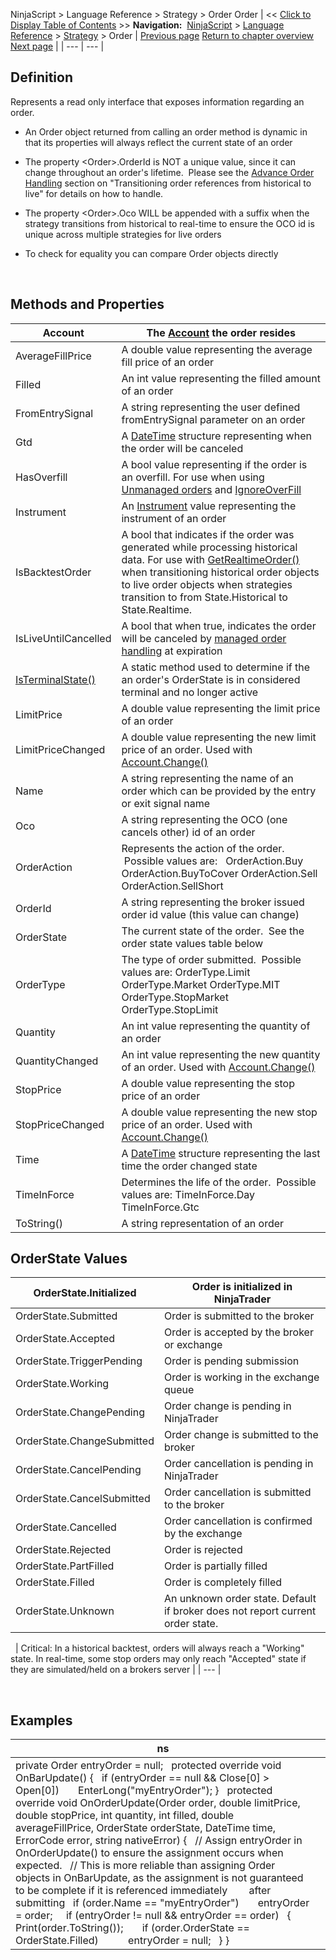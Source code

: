 ﻿
NinjaScript \> Language Reference \> Strategy \> Order
Order
| \<\< [Click to Display Table of Contents](order.md) \>\> **Navigation:**     [NinjaScript](ninjascript.md) \> [Language Reference](language_reference_wip.md) \> [Strategy](strategy.md) \> Order | [Previous page](optimizationperiod.md) [Return to chapter overview](strategy.md) [Next page](isterminalstate.md) |
| --- | --- |
## Definition
Represents a read only interface that exposes information regarding an order.
 
- An Order object returned from calling an order method is dynamic in that its properties will always reflect the current state of an order 

- The property \<Order\>.OrderId is NOT a unique value, since it can change throughout an order's lifetime.  Please see the [Advance Order Handling](advanced_order_handling.md) section on "Transitioning order references from historical to live" for details on how to handle.

- The property \<Order\>.Oco WILL be appended with a suffix when the strategy transitions from historical to real\-time to ensure the OCO id is unique across multiple strategies for live orders

- To check for equality you can compare Order objects directly

 
## Methods and Properties
| Account | The [Account](account_class.md) the order resides |
| --- | --- |
| AverageFillPrice | A double value representing the average fill price of an order |
| Filled | An int value representing the filled amount of an order |
| FromEntrySignal | A string representing the user defined fromEntrySignal parameter on an order |
| Gtd | A [DateTime](http://msdn2.microsoft.com/en-us/library/system.datetime.aspx) structure representing when the order will be canceled |
| HasOverfill | A bool value representing if the order is an overfill. For use when using [Unmanaged orders](unmanaged_approach.md) and [IgnoreOverFill](ignoreoverfill.md) |
| Instrument | An [Instrument](instrument.md) value representing the instrument of an order |
| IsBacktestOrder | A bool that indicates if the order was generated while processing historical data. For use with [GetRealtimeOrder()](getrealtimeorder.md) when transitioning historical order objects to live order objects when strategies transition to from State.Historical to State.Realtime. |
| IsLiveUntilCancelled | A bool that when true, indicates the order will be canceled by [managed order handling](managed_approach.md) at expiration |
| [IsTerminalState()](isterminalstate.md) | A static method used to determine if the an order's OrderState is in considered terminal and no longer active |
| LimitPrice | A double value representing the limit price of an order |
| LimitPriceChanged | A double value representing the new limit price of an order. Used with [Account.Change()](change.md) |
| Name | A string representing the name of an order which can be provided by the entry or exit signal name |
| Oco | A string representing the OCO (one cancels other) id of an order |
| OrderAction | Represents the action of the order.  Possible values are:   OrderAction.Buy OrderAction.BuyToCover OrderAction.Sell OrderAction.SellShort |
| OrderId | A string representing the broker issued order id value (this value can change) |
| OrderState | The current state of the order.  See the order state values table below |
| OrderType | The type of order submitted.  Possible values are: OrderType.Limit OrderType.Market OrderType.MIT OrderType.StopMarket OrderType.StopLimit |
| Quantity | An int value representing the quantity of an order |
| QuantityChanged | An int value representing the new quantity of an order. Used with [Account.Change()](change.md) |
| StopPrice | A double value representing the stop price of an order |
| StopPriceChanged | A double value representing the new stop price of an order. Used with [Account.Change()](change.md) |
| Time | A [DateTime](http://msdn2.microsoft.com/en-us/library/system.datetime.aspx) structure representing the last time the order changed state |
| TimeInForce | Determines the life of the order.  Possible values are: TimeInForce.Day TimeInForce.Gtc |
| ToString() | A string representation of an order |

## 
## 
## OrderState Values
| OrderState.Initialized | Order is initialized in NinjaTrader |
| --- | --- |
| OrderState.Submitted | Order is submitted to the broker |
| OrderState.Accepted | Order is accepted by the broker or exchange |
| OrderState.TriggerPending | Order is pending submission |
| OrderState.Working | Order is working in the exchange queue |
| OrderState.ChangePending | Order change is pending in NinjaTrader |
| OrderState.ChangeSubmitted | Order change is submitted to the broker |
| OrderState.CancelPending | Order cancellation is pending in NinjaTrader |
| OrderState.CancelSubmitted | Order cancellation is submitted to the broker |
| OrderState.Cancelled | Order cancellation is confirmed by the exchange |
| OrderState.Rejected | Order is rejected |
| OrderState.PartFilled | Order is partially filled |
| OrderState.Filled | Order is completely filled |
| OrderState.Unknown | An unknown order state. Default if broker does not report current order state. |

 
| Critical: In a historical backtest, orders will always reach a "Working" state. In real\-time, some stop orders may only reach "Accepted" state if they are simulated/held on a brokers server |
| --- |

 
## Examples
| ns |  |
| --- | --- |
| private Order entryOrder \= null;   protected override void OnBarUpdate() {    if (entryOrder \=\= null \&\& Close\[0] \> Open\[0])        EnterLong("myEntryOrder"); }   protected override void OnOrderUpdate(Order order, double limitPrice, double stopPrice, int quantity, int filled, double averageFillPrice, OrderState orderState, DateTime time, ErrorCode error, string nativeError) {    // Assign entryOrder in OnOrderUpdate() to ensure the assignment occurs when expected.    // This is more reliable than assigning Order objects in OnBarUpdate, as the assignment is not guaranteed to be complete if it is referenced immediately        after submitting    if (order.Name \=\= "myEntryOrder")        entryOrder \= order;      if (entryOrder !\= null \&\& entryOrder \=\= order)    {        Print(order.ToString());        if (order.OrderState \=\= OrderState.Filled)            entryOrder \= null;    } } | |
